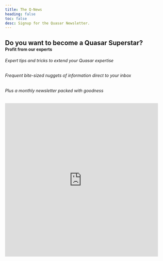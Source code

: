 ```yaml
---
title: The Q-News
heading: false
toc: false
desc: Signup for the Quasar Newsletter.
---
```


<h2 class="text-center text-weight-bolder">Do you want to become a Quasar Superstar?</h2>
<h4 class="text-center" style="margin-top:-1.2em">Profit from our experts</h4>
<h6 class="text-center">Expert tips and tricks to extend your Quasar expertise</h6>
<h6 class="text-center">Frequent bite-sized nuggets of information direct to your inbox</h6>
<h6 class="text-center">Plus a monthly newsletter packed with goodness</h6>

<iframe width="540" height="505" src="https://sibforms.com/serve/MUIEAJHE985C8LglsH5oTE_phAdSnwzc2aPWaAu65tk-o48_lSBkNtGc08RO2Mq3Mivpx7E1Lfr5ttlT6ivnWiy5PYUrAj67XHBpjYhofXaAvBkZJ099nidQM50b3jn96ER2VeJuBLJpMg5ggGVeHxzeSa3Zio6MNHvba4OAEKlVNj63owzhCXvPgbas7W1mXFR9x6h4Br5vz8CQ" frameborder="0" scrolling="auto" allowfullscreen style="display: block;margin-left: auto;margin-right: auto;max-width: 100%;"></iframe>
